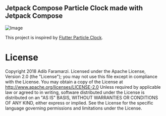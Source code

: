 
Jetpack Compose Particle Clock made with Jetpack Compose
--------------------------------------------------------
![Image](https://raw.githubusercontent.com/adibfara/ComposeClock/master/demo.gif)

This project is inspired by [Flutter Particle Clock](https://github.com/miickel/flutter_particle_clock).

License
=======

 Copyright 2018 Adib Faramarzi.
 Licensed under the Apache License, Version 2.0 (the "License"); you may not use this file except in compliance with the License. You may obtain a copy of the License at
 http://www.apache.org/licenses/LICENSE-2.0
 Unless required by applicable law or agreed to in writing, software distributed under the License is distributed on an "AS IS" BASIS, WITHOUT WARRANTIES OR CONDITIONS OF ANY KIND, either express or implied. See the License for the specific language governing permissions and limitations under the License.

